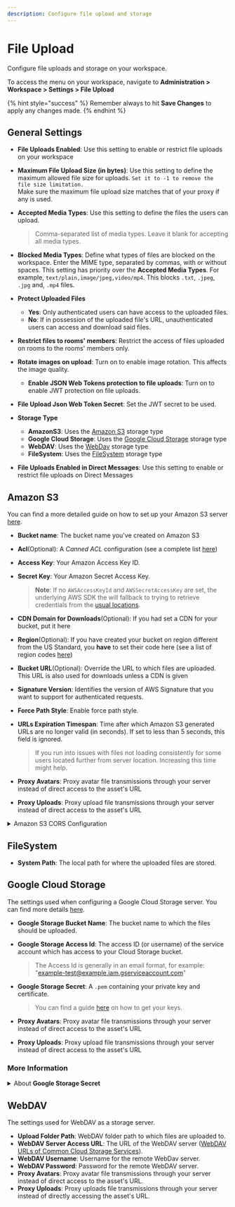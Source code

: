```yaml
---
description: Configure file upload and storage
---
```


# File Upload

Configure file uploads and storage on your workspace.&#x20;

To access the menu on your workspace, navigate to **Administration > Workspace > Settings > File Upload**

{% hint style="success" %}
Remember always to hit **Save Changes** to apply any changes made.
{% endhint %}

## General Settings

* **File Uploads Enabled**: Use this setting to enable or restrict file uploads on your workspace
* **Maximum File Upload Size (in bytes)**: Use this setting to define the maximum allowed file size for uploads. `Set it to -1 to remove the file size limitation.`\
  Make sure the maximum file upload size matches that of your proxy if any is used.
*   **Accepted Media Types**: Use this setting to define the files the users can upload.

    > Comma-separated list of media types. Leave it blank for accepting all media types.
* **Blocked Media Types**: Define what types of files are blocked on the workspace. Enter the MIME type, separated by commas, with or without spaces. This setting has priority over the **Accepted Media Types**. For example, `text/plain,image/jpeg,video/mp4`. This blocks `.txt`, `.jpeg`, `.jpg` and, `.mp4` files.
* **Protect Uploaded Files**
  * **Yes**: Only authenticated users can have access to the uploaded files.
  * **No**: If in possession of the uploaded file's URL, unauthenticated users can access and download said files.
* **Restrict files to rooms' members**: Restrict the access of files uploaded on rooms to the rooms' members only.
* **Rotate images on upload**: Turn on to enable image rotation. This affects the image quality.
  * **Enable JSON Web Tokens protection to file uploads**: Turn on to enable JWT protection on file uploads.
* **File Upload Json Web Token Secret**: Set the JWT secret to be used.
* **Storage Type**
  * **AmazonS3**: Uses the [Amazon S3](./#amazon-s3) storage type
  * **Google Cloud Storage**: Uses the [Google Cloud Storage](./#google-cloud-storage) storage type
  * **WebDAV**: Uses the [WebDav](./#webdav) storage type
  * **FileSystem**: Uses the [FileSystem](./#filesystem) storage type
* **File Uploads Enabled in Direct Messages**: Use this setting to enable or restrict file uploads on Direct Messages

## Amazon S3

You can find a more detailed guide on how to set up your Amazon S3 server [here](broken-reference).

* **Bucket name**: The bucket name you've created on Amazon S3
* **Acl**(Optional): A _Canned ACL_ configuration (see a complete list [here](http://docs.aws.amazon.com/AmazonS3/latest/dev/acl-overview.html#canned-acl))
* **Access Key**: Your Amazon Access Key ID.
*   **Secret Key**: Your Amazon Secret Access Key.

    > **Note**: If no `AWSAccessKeyId` and `AWSSecretAccessKey` are set, the underlying AWS SDK the will fallback to trying to retrieve credentials from the [usual locations](https://docs.aws.amazon.com/sdk-for-javascript/v2/developer-guide/setting-credentials-node.html).
* **CDN Domain for Downloads**(Optional): If you had set a CDN for your bucket, put it here
* **Region**(Optional): If you have created your bucket on region different from the US Standard, you **have** to set their code here (see a list of region codes [here](http://docs.aws.amazon.com/AWSEC2/latest/UserGuide/using-regions-availability-zones.html#concepts-available-regions))
* **Bucket URL**(Optional): Override the URL to which files are uploaded. This URL is also used for downloads unless a CDN is given
* **Signature Version**: Identifies the version of AWS Signature that you want to support for authenticated requests.
* **Force Path Style**: Enable force path style.
*   **URLs Expiration Timespan**: Time after which Amazon S3 generated URLs are no longer valid (in seconds). If set to less than 5 seconds, this field is ignored.

    > If you run into issues with files not loading consistently for some users located further from server location. Increasing this time might help.
* **Proxy Avatars**: Proxy avatar file transmissions through your server instead of direct access to the asset's URL
* **Proxy Uploads**: Proxy upload file transmissions through your server instead of direct access to the asset's URL

<details>

<summary>Amazon S3 CORS Configuration</summary>

Set the following _CORS Configuration_ to your bucket.

XML format (if using the old AWS console Interface):

```markup
[
    {
        "AllowedHeaders": [
            "*"  
        ],
        "AllowedMethods": [
            "PUT",
            "POST",
            "GET",
            "HEAD"
        ],  
        "AllowedOrigins": [
            "*ROCKET_CHAT_DOMAIN*"
        ],  
        "ExposeHeaders": [], 
        "MaxAgeSeconds": 3000
    } 
]
```

JSON format (if using the new AWS console Interface):

```javascript
[
  {
    "AllowedHeaders": [
        "*"
    ],
    "AllowedMethods": [
        "PUT",
        "POST",
        "GET",
        "HEAD"
    ],
    "AllowedOrigins": [
        "*ROCKET_CHAT_DOMAIN*"
    ],
    "ExposeHeaders": [],
    "MaxAgeSeconds": 3000
  }
]
```

**Note**: Replace `*ROCKET_CHAT_DOMAIN*` with the domain of your Rocket.Chat installation, e.g. `https://chat.example.com`.  Setting CORS to `*` posses a security risk because it allows for requests from any host on the Internet.

</details>

## FileSystem

* **System Path**: The local path for where the uploaded files are stored.&#x20;

## Google Cloud Storage

The settings used when configuring a Google Cloud Storage server. You can find more details [here](broken-reference).

* **Google Storage Bucket Name**: The bucket name to which the files should be uploaded.
*   **Google Storage Access Id**: The access ID (or username) of the service account which has access to your Cloud Storage bucket.

    > The Access Id is generally in an email format, for example: "example-test@example.iam.gserviceaccount.com"
*   **Google Storage Secret**: A `.pem` containing your private key and certificate.

    > You can find a guide [here](https://github.com/CulturalMe/meteor-slingshot#google-cloud) on how to get your keys.
* **Proxy Avatars**: Proxy avatar file transmissions through your server instead of direct access to the asset's URL
* **Proxy Uploads**: Proxy upload file transmissions through your server instead of direct access to the asset's URL

### More Information

<details>

<summary>About <strong>Google Storage Secret</strong></summary>

The value here takes an argument of a PEM file to connect to your Cloud Storage bucket. When you create a service account, you have the ability to download a JSON file that contains a number of variables. You need the unescaped private key, along with one of the certificates linked at the bottom of the JSON.

Syntax then looks just like a regular PEM file:

```
-----BEGIN PRIVATE KEY-----
unescaped private key goes here
-----END PRIVATE KEY-----
----BEGIN CERTIFICATE-----
first certificate goes here
-----END CERTIFICATE-----
```

Enter this into Rocket.Chat to allow the authentication with Google and store items in the bucket.

</details>

## WebDAV

The settings used for WebDAV as a storage server.

* **Upload Folder Path**: WebDAV folder path to which files are uploaded to.
* **WebDAV Server Access URL**: The URL of the WebDAV server ([WebDAV URLs of Common Cloud Storage Services](https://community.cryptomator.org/t/webdav-urls-of-common-cloud-storage-services/75)).
* **WebDAV Username**: Username for the remote WebDav server.
* **WebDAV Password**: Password for the remote WebDAV server.
* **Proxy Avatars**: Proxy avatar file transmissions through your server instead of direct access to the asset's URL.
* **Proxy Uploads**: Proxy uploads file transmissions through your server instead of directly accessing the asset's URL.

